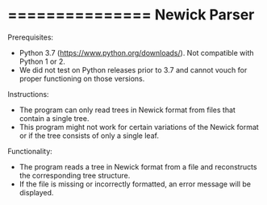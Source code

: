 ===============
Newick Parser
===============

Prerequisites:

- Python 3.7 (https://www.python.org/downloads/). Not compatible with Python 1 or 2.  
- We did not test on Python releases prior to 3.7 and cannot vouch for proper functioning on those versions.

Instructions:

- The program can only read trees in Newick format from files that contain a single tree.  
- This program might not work for certain variations of the Newick format or if the tree consists of only a single leaf.  

Functionality:

- The program reads a tree in Newick format from a file and reconstructs the corresponding tree structure.
- If the file is missing or incorrectly formatted, an error message will be displayed.

